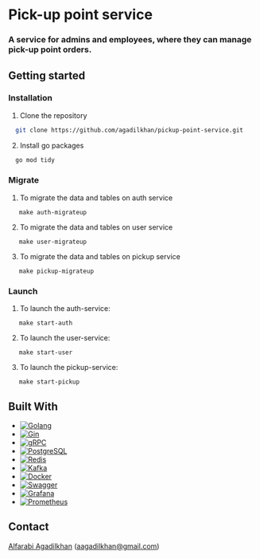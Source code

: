 # Pick-up point service
### A service for admins and employees, where they can manage pick-up point orders.

## Getting started
### Installation
1. Clone the repository
 ```sh
   git clone https://github.com/agadilkhan/pickup-point-service.git
   ```
2. Install go packages
 ```sh
   go mod tidy
   ```

### Migrate
1. To migrate the data and tables on auth service
 ```
    make auth-migrateup
  ```
2. To migrate the data and tables on user service
 ```
    make user-migrateup
  ```
3. To migrate the data and tables on pickup service
 ```
    make pickup-migrateup
  ```

### Launch
1. To launch the auth-service:
 ```
    make start-auth
  ```
2. To launch the user-service:
 ```
    make start-user
  ```
3. To launch the pickup-service:
 ```
    make start-pickup
  ```

## Built With
* [![Golang][Golang-badge]][Golang-url]
* [![Gin][Gin-badge]][Gin-url]
* [![gRPC][gRPC-badge]][gRPC-url]
* [![PostgreSQL][PostgreSQL-badge]][PostgreSQL-url]
* [![Redis][Redis-badge]][Redis-url]
* [![Kafka][Kafka-badge]][Kafka-url]
* [![Docker][Docker-badge]][Docker-url]
* [![Swagger][Swagger-badge]][Swagger-url]
* [![Grafana][Grafana-badge]][Grafana-url]
* [![Prometheus][Prometheus-badge]][Prometheus-url]

[Golang-badge]: https://img.shields.io/badge/Go-00ADD8?style=for-the-badge&logo=go&logoColor=white
[Golang-url]: https://golang.org/
[Gin-badge]: https://img.shields.io/badge/Gin-00ADD8?style=for-the-badge&logo=go&logoColor=white
[Gin-url]: https://gin-gonic.com/
[Echo-badge]: https://img.shields.io/badge/Echo-00ADD8?style=for-the-badge&logo=go&logoColor=white
[Echo-url]: https://echo.labstack.com/
[PostgreSQL-badge]: https://img.shields.io/badge/PostgreSQL-336791?style=for-the-badge&logo=postgresql&logoColor=white
[PostgreSQL-url]: https://www.postgresql.org/
[Redis-badge]: https://img.shields.io/badge/Redis-DC382D?style=for-the-badge&logo=redis&logoColor=white
[Redis-url]: https://redis.io/
[Kafka-badge]: https://img.shields.io/badge/Apache%20Kafka-231F20?style=for-the-badge&logo=apache-kafka&logoColor=white
[Kafka-url]: https://kafka.apache.org/
[gRPC-badge]: https://img.shields.io/badge/gRPC-00ADD8?style=for-the-badge&logo=go&logoColor=white
[gRPC-url]: https://grpc.io/
[Docker-badge]: https://img.shields.io/badge/Docker-2496ED?style=for-the-badge&logo=docker&logoColor=white
[Docker-url]: https://www.docker.com/
[Swagger-badge]: https://img.shields.io/badge/Swagger-85EA2D?style=for-the-badge&logo=swagger&logoColor=black
[Swagger-url]: https://swagger.io/
[Grafana-badge]: https://img.shields.io/badge/Grafana-F46800?style=for-the-badge&logo=grafana&logoColor=white
[Grafana-url]: https://grafana.com/
[Prometheus-badge]: https://img.shields.io/badge/Prometheus-E6522C?style=for-the-badge&logo=prometheus&logoColor=white
[Prometheus-url]: https://prometheus.io/

## Contact

[Alfarabi Agadilkhan](https://t.me/agadilkhan) (aagadilkhan@gmail.com)


